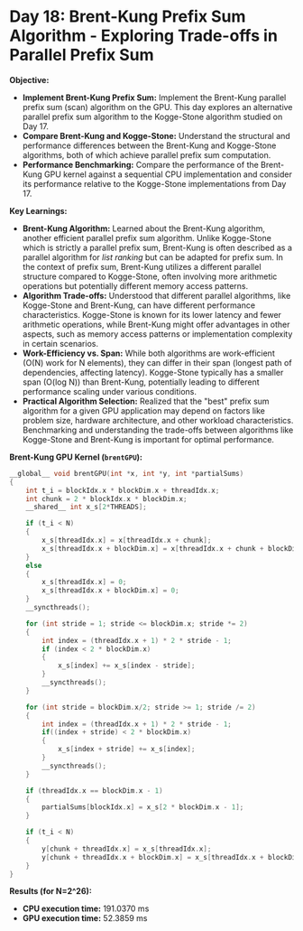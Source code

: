 # Day 18: Brent-Kung Prefix Sum Algorithm - Exploring Trade-offs in Parallel Prefix Sum

**Objective:**
- **Implement Brent-Kung Prefix Sum:** Implement the Brent-Kung parallel prefix sum (scan) algorithm on the GPU. This day explores an alternative parallel prefix sum algorithm to the Kogge-Stone algorithm studied on Day 17.
- **Compare Brent-Kung and Kogge-Stone:** Understand the structural and performance differences between the Brent-Kung and Kogge-Stone algorithms, both of which achieve parallel prefix sum computation.
- **Performance Benchmarking:** Compare the performance of the Brent-Kung GPU kernel against a sequential CPU implementation and consider its performance relative to the Kogge-Stone implementations from Day 17.

**Key Learnings:**
- **Brent-Kung Algorithm:** Learned about the Brent-Kung algorithm, another efficient parallel prefix sum algorithm. Unlike Kogge-Stone which is strictly a parallel prefix sum, Brent-Kung is often described as a parallel algorithm for *list ranking* but can be adapted for prefix sum. In the context of prefix sum, Brent-Kung utilizes a different parallel structure compared to Kogge-Stone, often involving more arithmetic operations but potentially different memory access patterns.
- **Algorithm Trade-offs:** Understood that different parallel algorithms, like Kogge-Stone and Brent-Kung, can have different performance characteristics. Kogge-Stone is known for its lower latency and fewer arithmetic operations, while Brent-Kung might offer advantages in other aspects, such as memory access patterns or implementation complexity in certain scenarios.
- **Work-Efficiency vs. Span:**  While both algorithms are work-efficient (O(N) work for N elements), they can differ in their span (longest path of dependencies, affecting latency). Kogge-Stone typically has a smaller span (O(log N)) than Brent-Kung, potentially leading to different performance scaling under various conditions.
- **Practical Algorithm Selection:**  Realized that the "best" prefix sum algorithm for a given GPU application may depend on factors like problem size, hardware architecture, and other workload characteristics. Benchmarking and understanding the trade-offs between algorithms like Kogge-Stone and Brent-Kung is important for optimal performance.

**Brent-Kung GPU Kernel (`brentGPU`):**
```c
__global__ void brentGPU(int *x, int *y, int *partialSums)
{
    int t_i = blockIdx.x * blockDim.x + threadIdx.x;
    int chunk = 2 * blockIdx.x * blockDim.x;
    __shared__ int x_s[2*THREADS];

    if (t_i < N)
    {
        x_s[threadIdx.x] = x[threadIdx.x + chunk];
        x_s[threadIdx.x + blockDim.x] = x[threadIdx.x + chunk + blockDim.x];
    }
    else
    {
        x_s[threadIdx.x] = 0;
        x_s[threadIdx.x + blockDim.x] = 0;
    }
    __syncthreads();

    for (int stride = 1; stride <= blockDim.x; stride *= 2)
    {
        int index = (threadIdx.x + 1) * 2 * stride - 1;
        if (index < 2 * blockDim.x)
        {
            x_s[index] += x_s[index - stride];
        }
        __syncthreads();
    }

    for (int stride = blockDim.x/2; stride >= 1; stride /= 2)
    {
        int index = (threadIdx.x + 1) * 2 * stride - 1;
        if((index + stride) < 2 * blockDim.x)
        {
            x_s[index + stride] += x_s[index];
        }
        __syncthreads();
    }

    if (threadIdx.x == blockDim.x - 1)
    {
        partialSums[blockIdx.x] = x_s[2 * blockDim.x - 1];
    }

    if (t_i < N)
    {
        y[chunk + threadIdx.x] = x_s[threadIdx.x];
        y[chunk + threadIdx.x + blockDim.x] = x_s[threadIdx.x + blockDim.x];
    }
}
```

**Results (for N=2^26):**
- **CPU execution time:** 191.0370 ms
- **GPU execution time:** 52.3859 ms